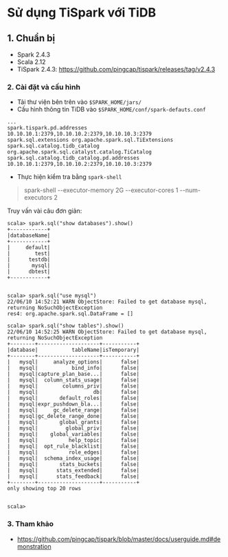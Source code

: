 # Sử dụng TiSpark với TiDB

## 1. Chuẩn bị

- Spark 2.4.3
- Scala 2.12
- TiSpark 2.4.3: https://github.com/pingcap/tispark/releases/tag/v2.4.3

### 2. Cài đặt và cấu hình

- Tải thư viện bên trên vào `$SPARK_HOME/jars/`
- Cấu hình thông tin TiDB vào `$SPARK_HOME/conf/spark-defauts.conf`

```
...
spark.tispark.pd.addresses 10.10.10.1:2379,10.10.10.2:2379,10.10.10.3:2379
spark.sql.extensions org.apache.spark.sql.TiExtensions
spark.sql.catalog.tidb_catalog org.apache.spark.sql.catalyst.catalog.TiCatalog
spark.sql.catalog.tidb_catalog.pd.addresses 10.10.10.1:2379,10.10.10.2:2379,10.10.10.3:2379
```
- Thực hiện kiểm tra bằng `spark-shell`

> spark-shell --executor-memory 2G --executor-cores 1 --num-executors 2

Truy vấn vài câu đơn giản:

```
scala> spark.sql("show databases").show()
+------------+
|databaseName|
+------------+
|     default|
|        test|
|      testdb|
|       mysql|
|      dbtest|
+------------+


scala> spark.sql("use mysql")
22/06/10 14:52:21 WARN ObjectStore: Failed to get database mysql, returning NoSuchObjectException
res4: org.apache.spark.sql.DataFrame = []

scala> spark.sql("show tables").show()
22/06/10 14:52:25 WARN ObjectStore: Failed to get database mysql, returning NoSuchObjectException
+--------+--------------------+-----------+
|database|           tableName|isTemporary|
+--------+--------------------+-----------+
|   mysql|     analyze_options|      false|
|   mysql|           bind_info|      false|
|   mysql|capture_plan_base...|      false|
|   mysql|  column_stats_usage|      false|
|   mysql|        columns_priv|      false|
|   mysql|                  db|      false|
|   mysql|       default_roles|      false|
|   mysql|expr_pushdown_bla...|      false|
|   mysql|     gc_delete_range|      false|
|   mysql|gc_delete_range_done|      false|
|   mysql|       global_grants|      false|
|   mysql|         global_priv|      false|
|   mysql|    global_variables|      false|
|   mysql|          help_topic|      false|
|   mysql|  opt_rule_blacklist|      false|
|   mysql|          role_edges|      false|
|   mysql|  schema_index_usage|      false|
|   mysql|       stats_buckets|      false|
|   mysql|      stats_extended|      false|
|   mysql|      stats_feedback|      false|
+--------+--------------------+-----------+
only showing top 20 rows


scala> 

```

### 3. Tham khảo
- https://github.com/pingcap/tispark/blob/master/docs/userguide.md#demonstration

